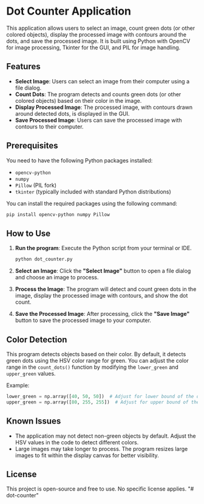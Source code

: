 
# Dot Counter Application

This application allows users to select an image, count green dots (or other colored objects), display the processed image with contours around the dots, and save the processed image. It is built using Python with OpenCV for image processing, Tkinter for the GUI, and PIL for image handling.

## Features

- **Select Image**: Users can select an image from their computer using a file dialog.
- **Count Dots**: The program detects and counts green dots (or other colored objects) based on their color in the image.
- **Display Processed Image**: The processed image, with contours drawn around detected dots, is displayed in the GUI.
- **Save Processed Image**: Users can save the processed image with contours to their computer.

## Prerequisites

You need to have the following Python packages installed:

- `opencv-python`
- `numpy`
- `Pillow` (PIL fork)
- `tkinter` (typically included with standard Python distributions)

You can install the required packages using the following command:

```bash
pip install opencv-python numpy Pillow
```

## How to Use

1. **Run the program**:
   Execute the Python script from your terminal or IDE.

   ```bash
   python dot_counter.py
   ```

2. **Select an Image**:
   Click the **"Select Image"** button to open a file dialog and choose an image to process.

3. **Process the Image**:
   The program will detect and count green dots in the image, display the processed image with contours, and show the dot count.

4. **Save the Processed Image**:
   After processing, click the **"Save Image"** button to save the processed image to your computer.

## Color Detection

This program detects objects based on their color. By default, it detects green dots using the HSV color range for green. You can adjust the color range in the `count_dots()` function by modifying the `lower_green` and `upper_green` values.

Example:

```python
lower_green = np.array([40, 50, 50])  # Adjust for lower bound of the desired color
upper_green = np.array([80, 255, 255])  # Adjust for upper bound of the desired color
```

## Known Issues

- The application may not detect non-green objects by default. Adjust the HSV values in the code to detect different colors.
- Large images may take longer to process. The program resizes large images to fit within the display canvas for better visibility.

## License

This project is open-source and free to use. No specific license applies.
"# dot-counter" 
